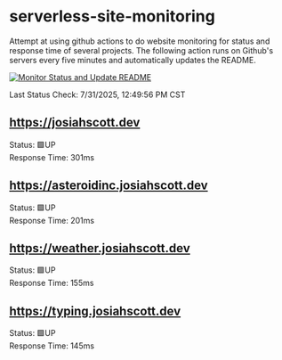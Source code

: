 # serverless-site-monitoring
Attempt at using github actions to do website monitoring for status and response time of several projects. The following action runs on Github's servers every five minutes and automatically updates the README.  

[![Monitor Status and Update README](https://github.com/JosiahSco/serverless-site-monitoring/actions/workflows/monitor.yaml/badge.svg)](https://github.com/JosiahSco/serverless-site-monitoring/actions/workflows/monitor.yaml)

Last Status Check: 7/31/2025, 12:49:56 PM CST

## https://josiahscott.dev
Status: 🟩UP  
Response Time: 301ms

## https://asteroidinc.josiahscott.dev
Status: 🟩UP  
Response Time: 201ms

## https://weather.josiahscott.dev
Status: 🟩UP  
Response Time: 155ms

## https://typing.josiahscott.dev
Status: 🟩UP  
Response Time: 145ms

